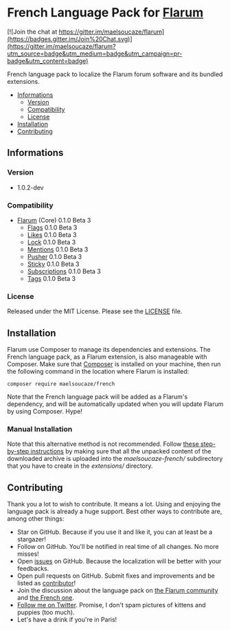 # French Language Pack for [Flarum](http://flarum.org/)

[![Join the chat at https://gitter.im/maelsoucaze/flarum](https://badges.gitter.im/Join%20Chat.svg)](https://gitter.im/maelsoucaze/flarum?utm_source=badge&utm_medium=badge&utm_campaign=pr-badge&utm_content=badge)

French language pack to localize the Flarum forum software and its bundled extensions.

- [Informations](https://github.com/maelsoucaze/flarum#informations)
  - [Version](https://github.com/maelsoucaze/flarum#version)
  - [Compatibility](https://github.com/maelsoucaze/flarum#compatibility)
  - [License](https://github.com/maelsoucaze/flarum#license)
- [Installation](https://github.com/maelsoucaze/flarum#installation)
- [Contributing](https://github.com/maelsoucaze/flarum#contributing)

## Informations

### Version

- 1.0.2-dev

### Compatibility

- [Flarum](https://github.com/flarum/core) (Core) 0.1.0 Beta 3
  - [Flags](https://github.com/flarum/flags) 0.1.0 Beta 3
  - [Likes](https://github.com/flarum/likes) 0.1.0 Beta 3
  - [Lock](https://github.com/flarum/lock) 0.1.0 Beta 3
  - [Mentions](https://github.com/flarum/mentions) 0.1.0 Beta 3
  - [Pusher](https://github.com/flarum/pusher) 0.1.0 Beta 3
  - [Sticky](https://github.com/flarum/sticky) 0.1.0 Beta 3
  - [Subscriptions](https://github.com/flarum/subscriptions) 0.1.0 Beta 3
  - [Tags](https://github.com/flarum/tags) 0.1.0 Beta 3

### License

Released under the MIT License. Please see the [LICENSE](https://github.com/maelsoucaze/flarum/blob/master/LICENSE) file.

## Installation

Flarum use Composer to manage its dependencies and extensions. The French language pack, as a Flarum extension, is also manageable with Composer. Make sure that [Composer](https://getcomposer.org/) is installed on your machine, then run the following command in the location where Flarum is installed:

```
composer require maelsoucaze/french
```

Note that the French language pack will be added as a Flarum's dependency, and will be automatically updated when you will update Flarum by using Composer. Hype!

### Manual Installation

Note that this alternative method is not recommended. Follow [these step-by-step instructions](http://flarum.org/docs/languages/) by making sure that all the unpacked content of the downloaded archive is uploaded into the *maelsoucaze-french/* subdirectory that you have to create in the *extensions/* directory.

## Contributing

Thank you a lot to wish to contribute. It means a lot. Using and enjoying the language pack is already a huge support. Best other ways to contribute are, among other things:

- Star on GitHub. Because if you use it and like it, you can at least be a stargazer!
- Follow on GitHub. You'll be notified in real time of all changes. No more misses!
- Open [issues](https://github.com/maelsoucaze/flarum/issues) on GitHub. Because the localization will be better with your feedbacks.
- Open pull requests on GitHub. Submit fixes and improvements and be listed as [contributor](https://github.com/maelsoucaze/flarum/graphs/contributors)!
- Join the discussion about the language pack on [the Flarum community](http://discuss.flarum.org/d/615-french-language-pack) and [the French one](https://flarum.today/fr/d/6-traduction-fran-aise).
- [Follow me on Twitter](https://twitter.com/maelsoucaze). Promise, I don't spam pictures of kittens and puppies (too much).
- Let's have a drink if you're in Paris!
